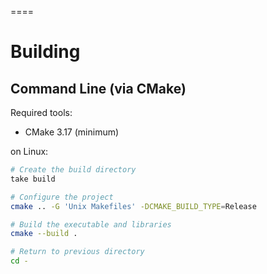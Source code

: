 ====

# Building

## Command Line (via CMake)

Required tools:
- CMake 3.17 (minimum)

on Linux:
```sh
# Create the build directory
take build

# Configure the project
cmake .. -G 'Unix Makefiles' -DCMAKE_BUILD_TYPE=Release

# Build the executable and libraries
cmake --build .

# Return to previous directory
cd -
```